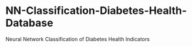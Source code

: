 # NN-Classification-Diabetes-Health-Database
Neural Network Classification of Diabetes Health Indicators
